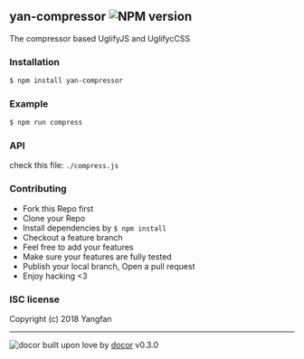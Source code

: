 ## yan-compressor ![NPM version](https://img.shields.io/npm/v/yan-compressor.svg?style=flat)

The compressor based UglifyJS and UglifycCSS

### Installation
```bash
$ npm install yan-compressor
```

### Example
```bash
$ npm run compress
```

### API
check this file: `./compress.js`

### Contributing
- Fork this Repo first
- Clone your Repo
- Install dependencies by `$ npm install`
- Checkout a feature branch
- Feel free to add your features
- Make sure your features are fully tested
- Publish your local branch, Open a pull request
- Enjoy hacking <3

### ISC license
Copyright (c) 2018 Yangfan



---
![docor]()
built upon love by [docor](https://github.com/turingou/docor.git) v0.3.0
